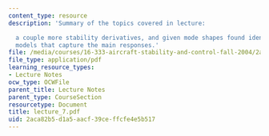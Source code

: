 ```yaml
---
content_type: resource
description: 'Summary of the topics covered in lecture:

  a couple more stability derivatives, and given mode shapes found identify simpler
  models that capture the main responses.'
file: /media/courses/16-333-aircraft-stability-and-control-fall-2004/2aca82b5d1a5aacf39ceffcfe4e5b517_lecture_7.pdf
file_type: application/pdf
learning_resource_types:
- Lecture Notes
ocw_type: OCWFile
parent_title: Lecture Notes
parent_type: CourseSection
resourcetype: Document
title: lecture_7.pdf
uid: 2aca82b5-d1a5-aacf-39ce-ffcfe4e5b517
---
```

